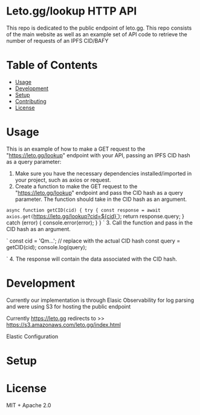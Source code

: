 # Leto.gg/lookup HTTP API
This repo is dedicated to the public endpoint of leto.gg. This repo consists of the main website as well as an example set of API code to retrieve the number of requests of an IPFS CID/BAFY

# Table of Contents
- [Usage](#usage)
- [Development](#development)
- [Setup](#setup)
- [Contributing](#contributing)
- [License](#license)

# Usage

 This is an example of how to make a GET request to the "https://leto.gg/lookup" endpoint with your API, passing an IPFS CID hash as a query parameter:
1. Make sure you have the necessary dependencies installed/imported in your project, such as axios or request.
2. Create a function to make the GET request to the "https://leto.gg/lookup" endpoint and pass the CID hash as a query parameter. The function should take in the CID hash as an argument.

`async function getCID(cid) {
  try {
    const response = await axios.get(`https://leto.gg/lookup?cid=${cid}`);
    return response.query;
  } catch (error) {
    console.error(error);
  }
}
`
3. Call the function and pass in the CID hash as an argument.

`
const cid = 'Qm...'; // replace with the actual CID hash
const query = getCID(cid);
console.log(query);

`
4. The response will contain the data associated with the CID hash.


# Development

Currently our implementation is through Elasic Observability for log parsing and were using S3 for hosting the public endpoint 

Currently https://leto.gg redirects to >> https://s3.amazonaws.com/leto.gg/index.html

Elastic Configuration

# Setup

# License
MIT + Apache 2.0
